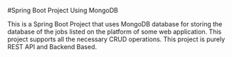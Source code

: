 #Spring Boot Project Using MongoDB

This is a Spring Boot Project that uses MongoDB database for storing the database of the jobs listed on the platform of some web application. This project supports all the necessary CRUD operations. This project is purely REST API and Backend Based.
